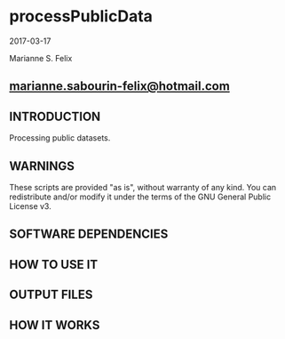 # processPublicData

2017-03-17

Marianne S. Felix

marianne.sabourin-felix@hotmail.com
-----------------------------------

## INTRODUCTION

Processing public datasets.

## WARNINGS

These scripts are provided "as is", without warranty of any kind. You can redistribute and/or modify it under the terms of the GNU General Public License v3.

## SOFTWARE DEPENDENCIES



## HOW TO USE IT



## OUTPUT FILES



## HOW IT WORKS


